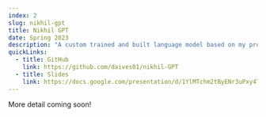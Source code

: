 ```yaml
---
index: 2
slug: nikhil-gpt
title: Nikhil GPT
date: Spring 2023
description: "A custom trained and built language model based on my professor's lectures"
quickLinks: 
  - title: GitHub
    link: https://github.com/daives01/nikhil-GPT
  - title: Slides 
    link: https://docs.google.com/presentation/d/1YlMTchm2tByENr3uPxy4TmXXW6qwdVQvGJyWvi21I94/edit?usp=sharing
---
```

More detail coming soon!
